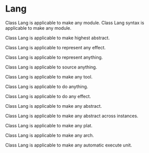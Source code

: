 # Lang

Class Lang is applicable to make any module.
Class Lang syntax is applicable to make any module.

Class Lang is applicable to make highest abstract.

Class Lang is applicable to represent any effect.

Class Lang is applicable to represent anything.

Class Lang is applicable to source anything.

Class Lang is applicable to make any tool.

Class Lang is applicable to do anything.

Class Lang is applicable to do any effect.

Class Lang is applicable to make any abstract.

Class Lang is applicable to make any abstract across instances.

Class Lang is applicable to make any plat.

Class Lang is applicable to make any arch.

Class Lang is applicable to make any automatic execute unit.
